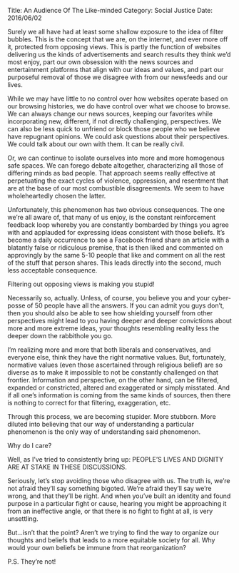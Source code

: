 Title: An Audience Of The Like-minded
Category: Social Justice
Date: 2016/06/02

Surely we all have had at least some shallow exposure to the idea of filter bubbles. This is the concept that we are, on the internet, and ever more off it, protected from opposing views. This is partly the function of websites delivering us the kinds of advertisements and search results they think we’d most enjoy, part our own obsession with the news sources and entertainment platforms that align with our ideas and values, and part our purposeful removal of those we disagree with from our newsfeeds and our lives.

While we may have little to no control over how websites operate based on our browsing histories, we do have control over what we choose to browse. We can always change our news sources, keeping our favorites while incorporating new, different, if not directly challenging, perspectives. We can also be less quick to unfriend or block those people who we believe have repugnant opinions. We could ask questions about their perspectives. We could talk about our own with them. It can be really civil.

Or, we can continue to isolate ourselves into more and more homogenous safe spaces. We can forego debate altogether, characterizing all those of differing minds as bad people. That approach seems really effective at perpetuating the exact cycles of violence, oppression, and resentment that are at the base of our most combustible disagreements. We seem to have wholeheartedly chosen the latter.

Unfortunately, this phenomenon has two obvious consequences. The one we’re all aware of,  that many of us enjoy, is the constant reinforcement feedback loop whereby you are constantly bombarded by things you agree with and applauded for expressing ideas consistent with those beliefs. It’s become a daily occurrence to see a Facebook friend share an article with a blatantly false or ridiculous premise, that is then liked and commented on approvingly by the same 5-10 people that like and comment on all the rest of the stuff that person shares. This leads directly into the second, much less acceptable consequence.

Filtering out opposing views is making you stupid! 

Necessarily so, actually. Unless, of course, you believe you and your cyber-posse of 50 people have all the answers. If you can admit you guys don’t, then you should also be able to see how shielding yourself from other perspectives might lead to you having deeper and deeper convictions about more and more extreme ideas, your thoughts resembling reality less the deeper down the rabbithole you go.

 I’m realizing more and more that both liberals and conservatives, and everyone else, think they have the right normative values. But, fortunately, normative values (even those ascertained through religious belief) are so diverse as to make it impossible to not be constantly challenged on that frontier. Information and perspective, on the other hand, can be filtered, expanded or constricted, altered and exaggerated or simply misstated. And if all one’s information is coming from the same kinds of sources, then there is nothing to correct for that filtering, exaggeration, etc.

Through this process, we are becoming stupider. More stubborn. More diluted into believing that our way of understanding a particular phenomenon is the only way of understanding said phenomenon. 

Why do I care?

Well, as I’ve tried to consistently bring up: PEOPLE’S LIVES AND DIGNITY  ARE AT STAKE IN THESE DISCUSSIONS.

Seriously, let’s stop avoiding those who disagree with us. The truth is, we’re not afraid they’ll say something bigoted. We’re afraid they’ll say we’re wrong, and that they’ll be right. And when you’ve built an identity and found purpose in a particular fight or cause, hearing you might be approaching it from an ineffective angle, or that there is no fight to fight at all, is very unsettling.

But...isn’t that the point? Aren’t we trying to find the way to organize our thoughts and beliefs that leads to a more equitable society for all. Why would your own beliefs be immune from that reorganization?

P.S. They’re not! 
